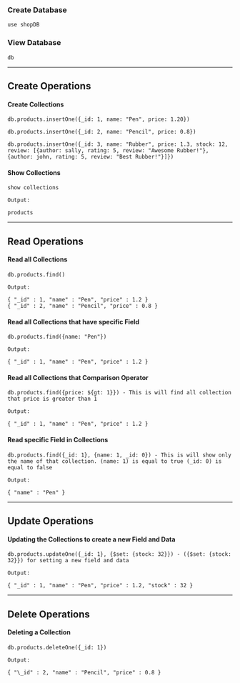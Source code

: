 ### Create Database

```mongosh
use shopDB
```

### View Database

```mongosh
db
```

---

## Create Operations

#### Create Collections

```mongosh
db.products.insertOne({_id: 1, name: "Pen", price: 1.20})
```

```mongosh
db.products.insertOne({_id: 2, name: "Pencil", price: 0.8})
```

```mongosh
db.products.insertOne({_id: 3, name: "Rubber", price: 1.3, stock: 12, review: [{author: sally, rating: 5, review: "Awesome Rubber!"}, {author: john, rating: 5, review: "Best Rubber!"}]})
```

#### Show Collections

```mongosh
show collections
```

```
Output:

products
```

---

## Read Operations

#### Read all Collections

```mongosh
db.products.find()
```

```
Output:

{ "_id" : 1, "name" : "Pen", "price" : 1.2 }
{ "_id" : 2, "name" : "Pencil", "price" : 0.8 }
```

#### Read all Collections that have specific Field

```mongosh
db.products.find({name: "Pen"})
```

```
Output:

{ "_id" : 1, "name" : "Pen", "price" : 1.2 }
```

#### Read all Collections that Comparison Operator

```mongosh
db.products.find({price: ${gt: 1}}) - This is will find all collection that price is greater than 1
```

```
Output:

{ "_id" : 1, "name" : "Pen", "price" : 1.2 }
```

#### Read specific Field in Collections

```mongosh
db.products.find({_id: 1}, {name: 1, _id: 0}) - This is will show only the name of that collection. (name: 1) is equal to true (_id: 0) is equal to false
```

```
Output:

{ "name" : "Pen" }
```

---

## Update Operations

#### Updating the Collections to create a new Field and Data

```mongosh
db.products.updateOne({_id: 1}, {$set: {stock: 32}}) - ({$set: {stock: 32}}) for setting a new field and data
```

```
Output:

{ "_id" : 1, "name" : "Pen", "price" : 1.2, "stock" : 32 }
```

---

## Delete Operations

#### Deleting a Collection

```mongosh
db.products.deleteOne({_id: 1})

```

```
Output:

{ "\_id" : 2, "name" : "Pencil", "price" : 0.8 }

```
